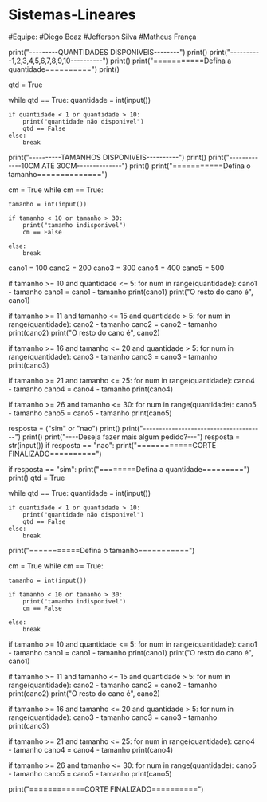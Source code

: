 # Sistemas-Lineares
#Equipe: 
#Diego Boaz
#Jefferson Silva
#Matheus França


print("---------QUANTIDADES DISPONIVEIS--------")
print()
print("----------1,2,3,4,5,6,7,8,9,10----------")
print()
print("===========Defina a quantidade==========")
print()

qtd = True

while qtd == True:
    quantidade = int(input())

    if quantidade < 1 or quantidade > 10:
        print("quantidade não disponivel")
        qtd == False
    else:
        break

print("----------TAMANHOS DISPONIVEIS----------")
print()
print("-------------10CM ATÉ 30CM--------------")
print()
print("===========Defina o tamanho==============")

cm = True
while cm == True:

    tamanho = int(input())

    if tamanho < 10 or tamanho > 30:
        print("tamanho indisponivel")
        cm == False

    else:
        break

cano1 = 100
cano2 = 200
cano3 = 300
cano4 = 400
cano5 = 500

if tamanho >= 10 and quantidade <= 5:
    for num in range(quantidade):
        cano1 - tamanho
        cano1 = cano1 - tamanho
        print(cano1)
        print("O resto do cano é", cano1)

if tamanho >= 11 and tamanho <= 15 and quantidade > 5:
    for num in range(quantidade):
        cano2 - tamanho
        cano2 = cano2 - tamanho
        print(cano2)
        print("O resto do cano é", cano2)

if tamanho >= 16 and tamanho <= 20 and quantidade > 5:
    for num in range(quantidade):
        cano3 - tamanho
        cano3 = cano3 - tamanho
        print(cano3)

if tamanho >= 21 and tamanho <= 25:
    for num in range(quantidade):
        cano4 - tamanho
        cano4 = cano4 - tamanho
        print(cano4)

if tamanho >= 26 and tamanho <= 30:
    for num in range(quantidade):
        cano5 - tamanho
        cano5 = cano5 - tamanho
        print(cano5)

resposta = ("sim" or "nao")
print()
print("--------------------------------------")
print()
print("----Deseja fazer mais algum pedido?---")
resposta = str(input())
if resposta == "nao":
    print("============CORTE FINALIZADO==========")

if resposta == "sim":
    print("========Defina a quantidade=========")
print()
qtd = True

while qtd == True:
    quantidade = int(input())

    if quantidade < 1 or quantidade > 10:
        print("quantidade não disponivel")
        qtd == False
    else:
        break

print("===========Defina o tamanho===========")

cm = True
while cm == True:

    tamanho = int(input())

    if tamanho < 10 or tamanho > 30:
        print("tamanho indisponivel")
        cm == False

    else:
        break

if tamanho >= 10 and quantidade <= 5:
    for num in range(quantidade):
        cano1 - tamanho
        cano1 = cano1 - tamanho
        print(cano1)
        print("O resto do cano é", cano1)

if tamanho >= 11 and tamanho <= 15 and quantidade > 5:
    for num in range(quantidade):
        cano2 - tamanho
        cano2 = cano2 - tamanho
        print(cano2)
        print("O resto do cano é", cano2)

if tamanho >= 16 and tamanho <= 20 and quantidade > 5:
    for num in range(quantidade):
        cano3 - tamanho
        cano3 = cano3 - tamanho
        print(cano3)

if tamanho >= 21 and tamanho <= 25:
    for num in range(quantidade):
        cano4 - tamanho
        cano4 = cano4 - tamanho
        print(cano4)

if tamanho >= 26 and tamanho <= 30:
    for num in range(quantidade):
        cano5 - tamanho
        cano5 = cano5 - tamanho
        print(cano5)

print("============CORTE FINALIZADO==========")
